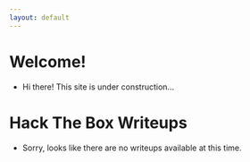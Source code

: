```yaml
---
layout: default
---
```

# Welcome!
- Hi there! This site is under construction...
<section></section>

# Hack The Box Writeups
- Sorry, looks like there are no writeups available at this time.